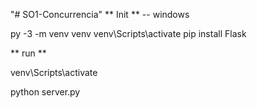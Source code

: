 "# SO1-Concurrencia" 
** Init ** -- windows

py -3 -m venv venv
venv\Scripts\activate
pip install Flask

** run **

venv\Scripts\activate

python server.py
